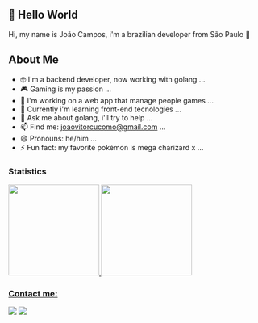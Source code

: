 ## 👋 Hello World

Hi, my name is João Campos, i'm a brazilian developer from São Paulo 🌆

## About Me
- 🤓 I'm a backend developer, now working with golang ...
- 🎮 Gaming is my passion ...
- 💼 I'm working on a web app that manage people games ...
- 🌱 Currently i'm learning front-end tecnologies ...
- 💬 Ask me about golang, i'll try to help ...
- 📫 Find me: joaovitorcucomo@gmail.com ...
- 😄 Pronouns: he/him ...
- ⚡ Fun fact: my favorite pokémon is mega charizard x ...

### Statistics
<div>
<a href="https://github.com/johnman67112">
<img height="180em" src="https://github-readme-stats.vercel.app/api/top-langs/?username=johnman67112&layout=compact&langs_count=7&theme=dracula"/>
<img height="180em" src="https://github-readme-stats.vercel.app/api?username=johnman67112&show_icons=true&theme=dracula&include_all_commits=true&count_private=true"/>
</div>

### Contact me:

<div>
<a href = "mailto:joaovitorcucomo@gmail.com"><img src="https://img.shields.io/badge/Gmail-D14836?style=for-the-badge&logo=gmail&logoColor=white" target="_blank"></a>
<a href="https://www.linkedin.com/in/joao-vitor-cucomo-de-campos" target="_blank"><img src="https://img.shields.io/badge/-LinkedIn-%230077B5?style=for-the-badge&logo=linkedin&logoColor=white" target="_blank"></a>   
</div>
